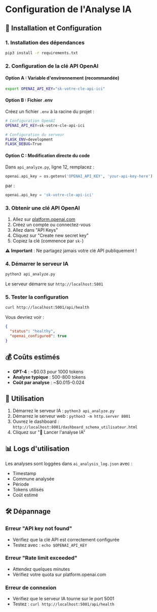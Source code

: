 # Configuration de l'Analyse IA

## 🚀 Installation et Configuration

### 1. Installation des dépendances
```bash
pip3 install -r requirements.txt
```

### 2. Configuration de la clé API OpenAI

#### Option A : Variable d'environnement (recommandée)
```bash
export OPENAI_API_KEY="sk-votre-cle-api-ici"
```

#### Option B : Fichier .env
Créez un fichier `.env` à la racine du projet :
```bash
# Configuration OpenAI
OPENAI_API_KEY=sk-votre-cle-api-ici

# Configuration du serveur
FLASK_ENV=development
FLASK_DEBUG=True
```

#### Option C : Modification directe du code
Dans `api_analyze.py`, ligne 12, remplacez :
```python
openai.api_key = os.getenv('OPENAI_API_KEY', 'your-api-key-here')
```
par :
```python
openai.api_key = 'sk-votre-cle-api-ici'
```

### 3. Obtenir une clé API OpenAI

1. Allez sur [platform.openai.com](https://platform.openai.com)
2. Créez un compte ou connectez-vous
3. Allez dans "API Keys"
4. Cliquez sur "Create new secret key"
5. Copiez la clé (commence par `sk-`)

⚠️ **Important** : Ne partagez jamais votre clé API publiquement !

### 4. Démarrer le serveur IA

```bash
python3 api_analyze.py
```

Le serveur démarre sur `http://localhost:5001`

### 5. Tester la configuration

```bash
curl http://localhost:5001/api/health
```

Vous devriez voir :
```json
{
  "status": "healthy",
  "openai_configured": true
}
```

## 💰 Coûts estimés

- **GPT-4** : ~$0.03 pour 1000 tokens
- **Analyse typique** : 500-800 tokens
- **Coût par analyse** : ~$0.015-0.024

## 🔧 Utilisation

1. Démarrez le serveur IA : `python3 api_analyze.py`
2. Démarrez le serveur web : `python3 -m http.server 8001`
3. Ouvrez le dashboard : `http://localhost:8001/dashboard_schema_utilisateur.html`
4. Cliquez sur "🤖 Lancer l'analyse IA"

## 📊 Logs d'utilisation

Les analyses sont loggées dans `ai_analysis_log.json` avec :
- Timestamp
- Commune analysée
- Période
- Tokens utilisés
- Coût estimé

## 🛠️ Dépannage

### Erreur "API key not found"
- Vérifiez que la clé API est correctement configurée
- Testez avec : `echo $OPENAI_API_KEY`

### Erreur "Rate limit exceeded"
- Attendez quelques minutes
- Vérifiez votre quota sur platform.openai.com

### Erreur de connexion
- Vérifiez que le serveur IA tourne sur le port 5001
- Testez : `curl http://localhost:5001/api/health`

